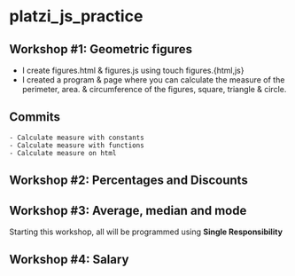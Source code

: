 # platzi_js_practice

## Workshop #1: Geometric figures 

- I create figures.html & figures.js using touch figures.{html,js} 
- I created a program & page where you can calculate the measure of the perimeter, area. & circumference of the figures, square, triangle & circle.
## 	Commits
	- Calculate measure with constants
	- Calculate measure with functions
	- Calculate measure on html

## Workshop #2: Percentages and Discounts



## Workshop #3: Average, median and mode

Starting this workshop, all will be programmed using **Single Responsibility**

## Workshop #4: Salary